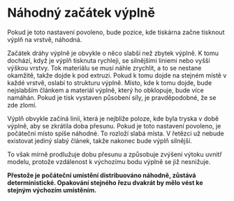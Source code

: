 Náhodný začátek výplně
====
Pokud je toto nastavení povoleno, bude pozice, kde tiskárna začne tisknout výplň na vrstvě, náhodná.

Začátek dráhy výplně je obvykle o něco slabší než zbytek výplně. K tomu dochází, když je výplň tisknuta rychleji, se silnějšími liniemi nebo vyšší výškou vrstvy. Tok materiálu se musí náhle zrychlit, a to se nestane okamžitě, takže dojde k pod extruzi. Pokud k tomu dojde na stejném místě v každé vrstvě, oslabí to strukturu výplně. Místo, kde k tomu dojde, bude nejslabším článkem a materiál výplně, který ho obklopuje, bude více namáhán. Pokud je tisk vystaven působení síly, je pravděpodobné, že se zde zlomí.

Výplň obvykle začíná linií, která je nejblíže poloze, kde byla tryska v době výplně, aby se zkrátila doba přesunu. Pokud je toto nastavení povoleno, je počáteční místo spíše náhodné. To rozloží slabá místa. V řetězci už nebude existovat jediný slabý článek, takže nakonec bude výplň silnější.

To však mírně prodlužuje dobu přesunu a způsobuje zvýšení výtoku uvnitř modelu, protože vzdálenost k výchozímu bodu výplně se již nesnižuje.

**Přestože je počáteční umístění distribuováno náhodně, zůstává deterministické. Opakování stejného řezu dvakrát by mělo vést ke stejným výchozím umístěním.**